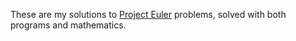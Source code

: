 These are my solutions to [Project Euler](http://projecteuler.net)
problems, solved with both programs and mathematics.
